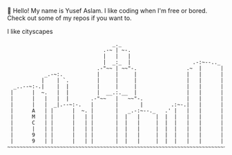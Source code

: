 👋
Hello! My name is Yusef Aslam.
I like coding when I'm free or bored. 
Check out some of my repos if you want to.

I like cityscapes

```
                                  _._
                               .-~ | ~-.
                               |   |   |
                               |  _:_  |                    .-:~--.._
                             .-"~~ | ~~"-.                .~  |      |
            _.-~:.           |     |     |                |   |      |
           |    | `.         |     |     |                |   |      |
  _..--~:-.|    |  |         |     |     |                |   |      |
 |      |  ~.   |  |         |  __.:.__  |                |   |      |
 |      |   |   |  |       .-"~~   |   ~~"-.              |   |      |
 |      |   |  _|.--~:-.   |       |       |         .:~-.|   |      |
 |      A   | |      |  ~. |       |   _.-:~--._   .' |   |   |      |
 |      M   | |      |   | |       |  |   |     |  |  |   |   |      |
 |      C   | |      |   | |       |  |   |     |  |  |   |   |      |
 |      |   | |      |   | |       |  |   |     |  |  |   |   |      |
 |      9   | |      |   | |       |  |   |     |  |  |   |   |      |
 |      9   | |      |   | |       |  |   |     |  |  |   |   |      |
~~~~~~~~~~~~~~~~~~~~~~~~~~~~~~~~~~~~~~~~~~~~~~~~~~~~~~~~~~~~~~~~~~~~~~~


```
